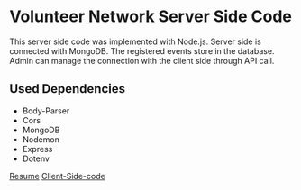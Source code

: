 # Volunteer Network Server Side Code

This server side code was implemented with Node.js. Server side is connected with MongoDB. The registered events store in the database. Admin can manage the connection with the client side through API call.

## Used Dependencies

* Body-Parser
* Cors
* MongoDB
* Nodemon
* Express
* Dotenv

[Resume](https://drive.google.com/file/d/1UZuM4RjUmLMNS9eqyeSiSOC02tR1nicv/view?usp=sharing)
[Client-Side-code](https://github.com/jinglad/volunteer-network-client)